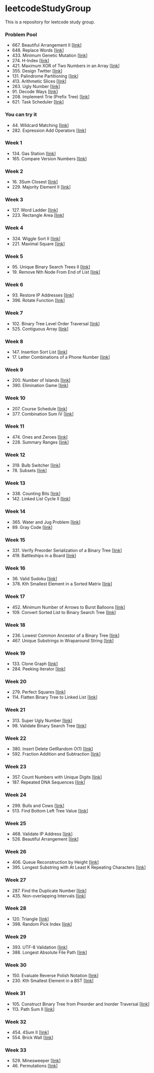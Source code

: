 # leetcodeStudyGroup
This is a repository for leetcode study group.

### Problem Pool
* 667\. Beautiful Arrangement II \[[link](https://leetcode.com/problems/beautiful-arrangement-ii)\]
* 648\. Replace Words \[[link](https://leetcode.com/problems/replace-words)\]
* 433\. Minimum Genetic Mutation \[[link](https://leetcode.com/problems/minimum-genetic-mutation)\]
* 274\. H-Index \[[link](https://leetcode.com/problems/h-index)\]
* 421\. Maximum XOR of Two Numbers in an Array \[[link](https://leetcode.com/problems/maximum-xor-of-two-numbers-in-an-array)\]
* 355\. Design Twitter \[[link](https://leetcode.com/problems/design-twitter)\]
* 131\. Palindrome Partitioning \[[link](https://leetcode.com/problems/palindrome-partitioning)\]
* 413\. Arithmetic Slices \[[link](https://leetcode.com/problems/arithmetic-slices)\]
* 263\. Ugly Number \[[link](https://leetcode.com/problems/ugly-number)\]
* 91\. Decode Ways \[[link](https://leetcode.com/problems/decode-ways)\]
* 208\. Implement Trie (Prefix Tree) \[[link](https://leetcode.com/problems/implement-trie-prefix-tree)\]
* 621\. Task Scheduler \[[link](https://leetcode.com/problems/task-scheduler/)\]

### You can try it
* 44\. Wildcard Matching \[[link](https://leetcode.com/problems/wildcard-matching/)\]
* 282\. Expression Add Operators \[[link](https://leetcode.com/problems/expression-add-operators/)\]


### Week 1
* 134\. Gas Station \[[link](https://leetcode.com/problems/gas-station/)\]
* 165\. Compare Version Numbers \[[link](https://leetcode.com/problems/compare-version-numbers/)\]

### Week 2
* 16\. 3Sum Closest \[[link](https://leetcode.com/problems/3sum-closest/)\]
* 229\. Majority Element II \[[link](https://leetcode.com/problems/majority-element-ii/)\]

### Week 3
* 127\. Word Ladder \[[link](https://leetcode.com/problems/word-ladder/)\]
* 223\. Rectangle Area \[[link](https://leetcode.com/problems/Rectangle-Area/)\]

### Week 4
* 324\. Wiggle Sort II \[[link](https://leetcode.com/problems/Wiggle-Sort-II/)\]
* 221\. Maximal Square \[[link](https://leetcode.com/problems/Maximal-Square/)\]

### Week 5
* 95\. Unique Binary Search Trees II \[[link](https://leetcode.com/problems/unique-binary-search-trees-ii/)\]
* 19\. Remove Nth Node From End of List \[[link](https://leetcode.com/problems/remove-nth-node-from-end-of-list/)\]

### Week 6
* 93\. Restore IP Addresses \[[link](https://leetcode.com/problems/restore-ip-addresses/)\]
* 396\. Rotate Function \[[link](https://leetcode.com/problems/Rotate-Function/)\]

### Week 7
* 102\. Binary Tree Level Order Traversal \[[link](https://leetcode.com/problems/binary-tree-level-order-traversal/)\]
* 525\. Contiguous Array  \[[link](https://leetcode.com/problems/contiguous-array/)\]

### Week 8
* 147\. Insertion Sort List  \[[link](https://leetcode.com/problems/insertion-sort-list/)\]
* 17\. Letter Combinations of a Phone Number  \[[link](https://leetcode.com/problems/letter-combinations-of-a-phone-number/)\]

### Week 9
* 200\. Number of Islands  \[[link](https://leetcode.com/problems/number-of-islands/)\]
* 390\. Elimination Game  \[[link](https://leetcode.com/problems/elimination-game/)\]

### Week 10
* 207\. Course Schedule  \[[link](https://leetcode.com/problems/course-schedule/)\]
* 377\. Combination Sum IV \[[link](https://leetcode.com/problems/combination-sum-iv/)\]

### Week 11
* 474\. Ones and Zeroes \[[link](https://leetcode.com/problems/ones-and-zeroes/)\]
* 228\. Summary Ranges \[[link](https://leetcode.com/problems/summary-ranges/#/description)\]

### Week 12
* 319\. Bulb Switcher \[[link](https://leetcode.com/problems/bulb-switcher/#/description)\]
* 78\. Subsets \[[link](https://leetcode.com/problems/subsets)\]

### Week 13
* 338\. Counting Bits \[[link](https://leetcode.com/problems/counting-bits)\]
* 142\. Linked List Cycle II \[[link](https://leetcode.com/problems/linked-list-cycle-ii/#/description)\]

### Week 14
* 365\. Water and Jug Problem \[[link](https://leetcode.com/problems/water-and-jug-problem/#/description)\]
* 89\. Gray Code \[[link](https://leetcode.com/problems/gray-code/)\]

### Week 15
* 331\. Verify Preorder Serialization of a Binary Tree \[[link](https://leetcode.com/problems/verify-preorder-serialization-of-a-binary-tree/)\]
* 419\. Battleships in a Board \[[link](https://leetcode.com/problems/battleships-in-a-board)\]

### Week 16
* 36\. Valid Sudoku \[[link](https://leetcode.com/problems/valid-sudoku)\]
* 378\. Kth Smallest Element in a Sorted Matrix \[[link](https://leetcode.com/problems/kth-smallest-element-in-a-sorted-matrix)\]

### Week 17
* 452\. Minimum Number of Arrows to Burst Balloons \[[link](https://leetcode.com/problems/minimum-number-of-arrows-to-burst-balloons)\]
* 109\. Convert Sorted List to Binary Search Tree \[[link](https://leetcode.com/problems/convert-sorted-list-to-binary-search-tree)\]

### Week 18
* 236\. Lowest Common Ancestor of a Binary Tree \[[link](https://leetcode.com/problems/lowest-common-ancestor-of-a-binary-tree)\]
* 467\. Unique Substrings in Wraparound String \[[link](https://leetcode.com/problems/unique-substrings-in-wraparound-string)\]

### Week 19
* 133\. Clone Graph \[[link](https://leetcode.com/problems/clone-graph)\]
* 284\. Peeking Iterator \[[link](https://leetcode.com/problems/peeking-iterator)\]

### Week 20
* 279\. Perfect Squares \[[link](https://leetcode.com/problems/perfect-squares)\]
* 114\. Flatten Binary Tree to Linked List \[[link](https://leetcode.com/problems/flatten-binary-tree-to-linked-list)\]

### Week 21
* 313\. Super Ugly Number \[[link](https://leetcode.com/problems/super-ugly-number)\]
* 98\. Validate Binary Search Tree \[[link](https://leetcode.com/problems/validate-binary-search-tree)\]

### Week 22
* 380\. Insert Delete GetRandom O(1) \[[link](https://leetcode.com/problems/insert-delete-getrandom-o1)\]
* 592\. Fraction Addition and Subtraction \[[link](https://leetcode.com/problems/fraction-addition-and-subtraction)\]

### Week 23
* 357\. Count Numbers with Unique Digits \[[link](https://leetcode.com/problems/count-numbers-with-unique-digits)\]
* 187\. Repeated DNA Sequences \[[link](https://leetcode.com/problems/repeated-dna-sequences)\]

### Week 24
* 299\. Bulls and Cows \[[link](https://leetcode.com/problems/bulls-and-cows)\]
* 513\. Find Bottom Left Tree Value \[[link](https://leetcode.com/problems/find-bottom-left-tree-value)\]

### Week 25
* 468\. Validate IP Address \[[link](https://leetcode.com/problems/validate-ip-address)\]
* 526\. Beautiful Arrangement \[[link](https://leetcode.com/problems/beautiful-arrangement)\]

### Week 26
* 406\. Queue Reconstruction by Height \[[link](https://leetcode.com/problems/queue-reconstruction-by-height)\]
* 395\. Longest Substring with At Least K Repeating Characters \[[link](https://leetcode.com/problems/longest-substring-with-at-least-k-repeating-characters)\]

### Week 27
* 287\. Find the Duplicate Number \[[link](https://leetcode.com/problems/find-the-duplicate-number)\]
* 435\. Non-overlapping Intervals \[[link](https://leetcode.com/problems/non-overlapping-intervals)\]

### Week 28
* 120\. Triangle \[[link](https://leetcode.com/problems/triangle)\]
* 398\. Random Pick Index \[[link](https://leetcode.com/problems/random-pick-index)\]

### Week 29
* 393\. UTF-8 Validation \[[link](https://leetcode.com/problems/utf-8-validation)\]
* 388\. Longest Absolute File Path \[[link](https://leetcode.com/problems/longest-absolute-file-path)\]

### Week 30
* 150\. Evaluate Reverse Polish Notation \[[link](https://leetcode.com/problems/evaluate-reverse-polish-notation)\]
* 230\. Kth Smallest Element in a BST \[[link](https://leetcode.com/problems/kth-smallest-element-in-a-bst)\]

### Week 31
* 105\. Construct Binary Tree from Preorder and Inorder Traversal \[[link](https://leetcode.com/problems/construct-binary-tree-from-preorder-and-inorder-traversal)\]
* 113\. Path Sum II \[[link](https://leetcode.com/problems/path-sum-ii)\]

### Week 32
* 454\. 4Sum II \[[link](https://leetcode.com/problems/4sum-ii/)\]
* 554\. Brick Wall \[[link](https://leetcode.com/problems/brick-wall/description/)\]

### Week 33
* 529\. Minesweeper \[[link](https://leetcode.com/problems/minesweeper/description/)\]
* 46\. Permutations \[[link](https://leetcode.com/problems/permutations/description/)\]
